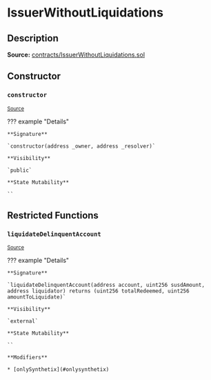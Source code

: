 # IssuerWithoutLiquidations

## Description

**Source:** [contracts/IssuerWithoutLiquidations.sol](https://github.com/Synthetixio/synthetix/tree/v2.45.1/contracts/IssuerWithoutLiquidations.sol)

## Constructor

### `constructor`

<sub>[Source](https://github.com/Synthetixio/synthetix/tree/v2.45.1/contracts/IssuerWithoutLiquidations.sol#L8)</sub>

??? example "Details"

    **Signature**

    `constructor(address _owner, address _resolver)`

    **Visibility**

    `public`

    **State Mutability**

    ``

## Restricted Functions

### `liquidateDelinquentAccount`

<sub>[Source](https://github.com/Synthetixio/synthetix/tree/v2.45.1/contracts/IssuerWithoutLiquidations.sol#L10)</sub>

??? example "Details"

    **Signature**

    `liquidateDelinquentAccount(address account, uint256 susdAmount, address liquidator) returns (uint256 totalRedeemed, uint256 amountToLiquidate)`

    **Visibility**

    `external`

    **State Mutability**

    ``

    **Modifiers**

    * [onlySynthetix](#onlysynthetix)
